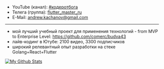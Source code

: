 - YouTube (канал): [#кодеротбога](https://www.youtube.com/akaassa73)
- Телега (группа): [flutter_master_ru](https://t.me/flutter_master_ru)
- E-Mail: andrew.kachanov@gmail.com

---

- мой лучший учебный проект для применения технологий - from MVP to Enterprise Level: https://github.com/comerc/budva43
- лайв-кодинг в Ютубе: 2100 видео, 3300 подписчиков
- широкий релевантный опыт разработки на стеке Golang+React+Flutter

[![My Github Stats](https://github-readme-stats.vercel.app/api?username=comerc&count_private=true&theme=default&show_icons=true)](https://github.com/comerc)
